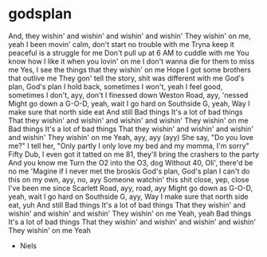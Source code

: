 # godsplan

And, they wishin' and wishin' and wishin' and wishin'
They wishin' on me, yeah
I been movin' calm, don't start no trouble with me
Tryna keep it peaceful is a struggle for me
Don't pull up at 6 AM to cuddle with me
You know how I like it when you lovin' on me
I don't wanna die for them to miss me
Yes, I see the things that they wishin' on me
Hope I got some brothers that outlive me
They gon' tell the story, shit was different with me
God's plan, God's plan
I hold back, sometimes I won't, yeah
I feel good, sometimes I don't, ayy, don't
I finessed down Weston Road, ayy, 'nessed
Might go down a G-O-D, yeah, wait
I go hard on Southside G, yeah, Way
I make sure that north side eat
And still
Bad things
It's a lot of bad things
That they wishin' and wishin' and wishin' and wishin'
They wishin' on me
Bad things
It's a lot of bad things
That they wishin' and wishin' and wishin' and wishin'
They wishin' on me
Yeah, ayy, ayy (ayy)
She say, "Do you love me?" I tell her, "Only partly
I only love my bed and my momma, I'm sorry"
Fifty Dub, I even got it tatted on me
81, they'll bring the crashers to the party
And you know me
Turn the O2 into the O3, dog
Without 40, Oli', there'd be no me
'Magine if I never met the broskis
God's plan, God's plan
I can't do this on my own, ayy, no, ayy
Someone watchin' this shit close, yep, close
I've been me since Scarlett Road, ayy, road, ayy
Might go down as G-O-D, yeah, wait
I go hard on Southside G, ayy, Way
I make sure that north side eat, yuh
And still
Bad things
It's a lot of bad things
That they wishin' and wishin' and wishin' and wishin'
They wishin' on me
Yeah, yeah
Bad things
It's a lot of bad things
That they wishin' and wishin' and wishin' and wishin'
They wishin' on me
Yeah

- Niels
